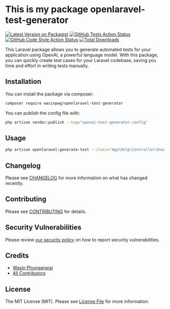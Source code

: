 # This is my package openlaravel-test-generator

[![Latest Version on Packagist](https://img.shields.io/packagist/v/wasinpwg/openlaravel-test-generator.svg?style=flat-square)](https://packagist.org/packages/wasinpwg/openlaravel-test-generator)
[![GitHub Tests Action Status](https://img.shields.io/github/actions/workflow/status/wasinpwg/openlaravel-test-generator/run-tests.yml?branch=main&label=tests&style=flat-square)](https://github.com/wasinpwg/openlaravel-test-generator/actions?query=workflow%3Arun-tests+branch%3Amain)
[![GitHub Code Style Action Status](https://img.shields.io/github/actions/workflow/status/wasinpwg/openlaravel-test-generator/fix-php-code-style-issues.yml?branch=main&label=code%20style&style=flat-square)](https://github.com/wasinpwg/openlaravel-test-generator/actions?query=workflow%3A"Fix+PHP+code+style+issues"+branch%3Amain)
[![Total Downloads](https://img.shields.io/packagist/dt/wasinpwg/openlaravel-test-generator.svg?style=flat-square)](https://packagist.org/packages/wasinpwg/openlaravel-test-generator)

This Laravel package allows you to generate automated tests for your application using OpenAI, a powerful language model. With this package, you can quickly create test cases for your Laravel codebase, saving you time and effort in writing tests manually.

## Installation

You can install the package via composer:

```bash
composer require wasinpwg/openlaravel-test-generator
```

You can publish the config file with:

```bash
php artisan vendor:publish --tag="openai-test-generator-config"
```

## Usage

```bash
php artisan openlaravel:generate-test --class="App\Http\Controller\UserController" --class="App\Http\Controller\PostController"
```

## Changelog

Please see [CHANGELOG](CHANGELOG.md) for more information on what has changed recently.

## Contributing

Please see [CONTRIBUTING](CONTRIBUTING.md) for details.

## Security Vulnerabilities

Please review [our security policy](../../security/policy) on how to report security vulnerabilities.

## Credits

- [Wasin Phungwigrai](https://github.com/Plong-Wasin)
- [All Contributors](../../contributors)

## License

The MIT License (MIT). Please see [License File](LICENSE.md) for more information.
